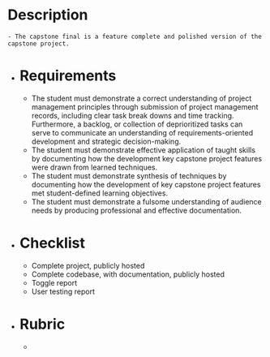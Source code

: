 # Description
	- The capstone final is a feature complete and polished version of the capstone project.
- # Requirements
	- The student must demonstrate a correct understanding of project management principles through submission of project management records, including clear task break downs and time tracking. Furthermore, a backlog, or collection of deprioritized tasks can serve to communicate an understanding of requirements-oriented development and strategic decision-making.
	- The student must demonstrate effective application of taught skills by documenting how the development key capstone project features were drawn from learned techniques.
	- The student must demonstrate synthesis of techniques by documenting how the development of key capstone project features met student-defined learning objectives.
	- The student must demonstrate a fulsome understanding of audience needs by producing professional and effective documentation.
- # Checklist
	- Complete project, publicly hosted
	- Complete codebase, with documentation, publicly hosted
	- Toggle report
	- User testing report
- # Rubric
	-